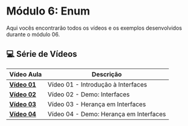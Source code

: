 # Módulo 6: Enum

Aqui vocês encontrarão todos os vídeos e os exemplos desenvolvidos durante o módulo 06.

## 💻 Série de Vídeos

| Vídeo Aula       | Descrição                              |
| ---------------- | -------------------------------------- |
| **[Vídeo 01]()** | Vídeo 01 - Introdução à Interfaces     |
| **[Vídeo 02]()** | Vídeo 02 - Demo: Interfaces            |
| **[Vídeo 03]()** | Vídeo 03 - Herança em Interfaces       |
| **[Vídeo 04]()** | Vídeo 04 - Demo: Herança em Interfaces |

